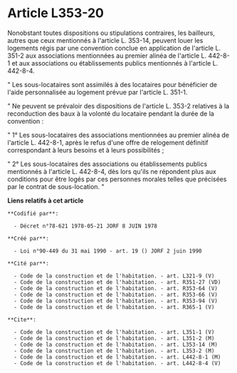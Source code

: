 # Article L353-20

Nonobstant toutes dispositions ou stipulations contraires, les bailleurs, autres que ceux mentionnés à l'article L. 353-14,
peuvent louer les logements régis par une convention conclue en application de l'article L. 351-2 aux associations
mentionnées au premier alinéa de l'article L. 442-8-1 et aux associations ou établissements publics mentionnés à l'article L.
442-8-4.

" Les sous-locataires sont assimilés à des locataires pour bénéficier de l'aide personnalisée au logement prévue par
l'article L. 351-1.

" Ne peuvent se prévaloir des dispositions de l'article L. 353-2 relatives à la reconduction des baux à la volonté du
locataire pendant la durée de la convention :

" 1° Les sous-locataires des associations mentionnées au premier alinéa de l'article L. 442-8-1, après le refus d'une offre
de relogement définitif correspondant à leurs besoins et à leurs possibilités ;

" 2° Les sous-locataires des associations ou établissements publics mentionnés à l'article L. 442-8-4, dès lors qu'ils ne
répondent plus aux conditions pour être logés par ces personnes morales telles que précisées par le contrat de sous-location.
"

**Liens relatifs à cet article**

	**Codifié par**:

	  - Décret n°78-621 1978-05-21 JORF 8 JUIN 1978

	**Créé par**:

	  - Loi n°90-449 du 31 mai 1990 - art. 19 () JORF 2 juin 1990

	**Cité par**:

	  - Code de la construction et de l'habitation. - art. L321-9 (V)
	  - Code de la construction et de l'habitation. - art. R351-27 (VD)
	  - Code de la construction et de l'habitation. - art. R353-64 (V)
	  - Code de la construction et de l'habitation. - art. R353-66 (V)
	  - Code de la construction et de l'habitation. - art. R353-94 (V)
	  - Code de la construction et de l'habitation. - art. R365-1 (V)

	**Cite**:

	  - Code de la construction et de l'habitation. - art. L351-1 (V)
	  - Code de la construction et de l'habitation. - art. L351-2 (M)
	  - Code de la construction et de l'habitation. - art. L353-14 (M)
	  - Code de la construction et de l'habitation. - art. L353-2 (M)
	  - Code de la construction et de l'habitation. - art. L442-8-1 (M)
	  - Code de la construction et de l'habitation. - art. L442-8-4 (V)
